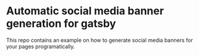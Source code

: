 # Automatic social media banner generation for gatsby

This repo contains an example on how to generate social media banners for your pages programatically.
